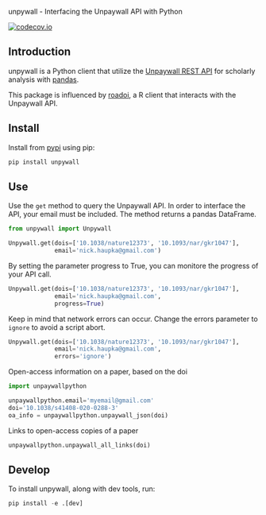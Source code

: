 unpywall - Interfacing the Unpaywall API with Python

[![codecov.io](https://codecov.io/gh/naustica/unpywall/branch/master/graph/badge.svg)](https://codecov.io/gh/naustica/unpywall?branch=master)

## Introduction

unpywall is a Python client that utilize the [Unpaywall REST API](https://unpaywall.org/products/api) for scholarly analysis with [pandas](https://pandas.pydata.org/).

This package is influenced by [roadoi](https://github.com/ropensci/roadoi), a R client that interacts with the Unpaywall API.

## Install

Install from [pypi](https://pypi.org/project/unpywall/) using pip:
```python
pip install unpywall
```

## Use

Use the `get` method to query the Unpaywall API. In order to interface the API, your email must be included. The method returns a pandas DataFrame.

```python
from unpywall import Unpywall

Unpywall.get(dois=['10.1038/nature12373', '10.1093/nar/gkr1047'],
             email='nick.haupka@gmail.com')
```

By setting the parameter progress to True, you can monitore the progress of your API call.

```python
Unpywall.get(dois=['10.1038/nature12373', '10.1093/nar/gkr1047'],
             email='nick.haupka@gmail.com',
             progress=True)
```

Keep in mind that network errors can occur. Change the errors parameter to `ignore` to avoid a script abort.

```python
Unpywall.get(dois=['10.1038/nature12373', '10.1093/nar/gkr1047'],
             email='nick.haupka@gmail.com',
             errors='ignore')
```

Open-access information on a paper, based on the doi

```python
import unpaywallpython

unpaywallpython.email='myemail@gmail.com'
doi='10.1038/s41408-020-0288-3'
oa_info = unpaywallpython.unpaywall_json(doi)
```

Links to open-access copies of a paper

```python
unpaywallpython.unpaywall_all_links(doi)
```

## Develop

To install unpywall, along with dev tools, run:

```python
pip install -e .[dev]
```
